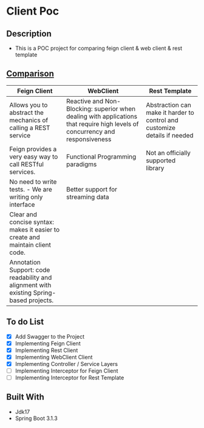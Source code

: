 # Client Poc

## Description

- This is a POC project for comparing feign client & web client & rest template

## [Comparison](https://docs.google.com/spreadsheets/d/1zVsDFCW9ivHuABxSp58eoPBdq9dpIXFQGKmr5u7wtBg/edit#gid=0)

| Feign Client                                                                            | WebClient                                                                                                                     | Rest Template                                                             |                                                             
|-----------------------------------------------------------------------------------------|-------------------------------------------------------------------------------------------------------------------------------|---------------------------------------------------------------------------|
| Allows you to abstract the mechanics of calling a REST service                          | Reactive and Non-Blocking: superior when dealing with applications that require high levels of concurrency and responsiveness | Abstraction can make it harder to control and customize details if needed |
| Feign provides a very easy way to call RESTful services.                                | Functional Programming paradigms                                                                                              | Not an officially supported library                                       |
| No need to write tests. - We are writing only interface                                 | Better support for streaming data                                                                                             |                                                                           |
| Clear and concise syntax: makes it easier to create and maintain client code.           |                                                                                                                               |                                                                           |
| Annotation Support: code readability and alignment with existing Spring-based projects. |                                                                                                                               |                                                                           |

## To do List

- [x] Add Swagger to the Project
- [x] Implementing Feign Client
- [x] Implementing Rest Client
- [x] Implementing WebClient Client
- [x] Implementing Controller / Service Layers
- [ ] Implementing Interceptor for Feign Client
- [ ] Implementing Interceptor for Rest Template

## Built With

- Jdk17
- Spring Boot 3.1.3
